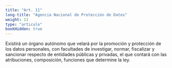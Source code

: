 ```yaml
---
title: "Art. 11"
long-title: "Agencia Nacional de Protección de Datos"
weight: 11
type: "articulo"
bookHidden: true
---
```

Existirá un órgano autónomo que velará por la promoción y protección de los datos personales, con facultades de investigar, normar, fiscalizar y sancionar respecto de entidades públicas y privadas, el que contará con las atribuciones, composición, funciones que determine la ley.
